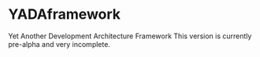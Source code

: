 # YADAframework
Yet Another Development Architecture Framework
This version is currently pre-alpha and very incomplete.
